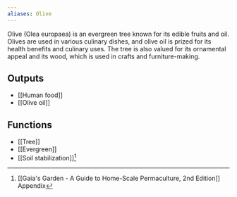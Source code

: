 ```yaml
---
aliases: Olive
---
```

Olive (Olea europaea) is an evergreen tree known for its edible fruits and oil. Olives are used in various culinary dishes, and olive oil is prized for its health benefits and culinary uses. The tree is also valued for its ornamental appeal and its wood, which is used in crafts and furniture-making.
## Outputs
- [[Human food]]
- [[Olive oil]]
## Functions
- [[Tree]]
- [[Evergreen]]
- [[Soil stabilization]][^1]

[^1]: [[Gaia's Garden - A Guide to Home-Scale Permaculture, 2nd Edition]] Appendix
